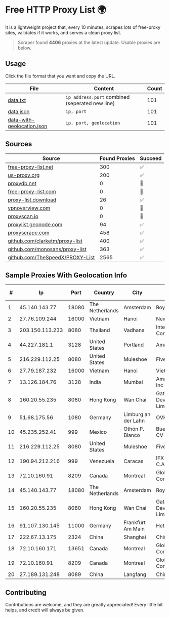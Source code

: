 
# Free HTTP Proxy List 🌍

It is a lightweight project that, every 10 minutes, scrapes lots of free-proxy sites, validates if it works, and serves a clean proxy list.


> Scraper found **4406** proxies at the latest update. Usable proxies are below.

## Usage

Click the file format that you want and copy the URL.


|File|Content|Count|
|----|-------|-----|
|[data.txt](https://raw.githubusercontent.com/themiralay/Proxy-List-World/master/data.txt)|`ip_address:port` combined (seperated new line)|101|
|[data.json](https://raw.githubusercontent.com/themiralay/Proxy-List-World/master/data.json)|`ip, port`|101|
|[data-with-geolocation.json](https://raw.githubusercontent.com/themiralay/Proxy-List-World/master/data-with-geolocation.json)|`ip, port, geolocation`|101|

## Sources

|Source|Found Proxies|Succeed|
|------|-------------|-------|
|[free-proxy-list.net](https://free-proxy-list.net)|300|✅|
|[us-proxy.org](https://www.us-proxy.org)|200|✅|
|[proxydb.net](http://proxydb.net)|0|🚫|
|[free-proxy-list.com](https://free-proxy-list.com/?page=&port=&type%5B%5D=http&type%5B%5D=https&up_time=0&search=Search)|0|🚫|
|[proxy-list.download](https://www.proxy-list.download/HTTP)|26|✅|
|[vpnoverview.com](https://vpnoverview.com/privacy/anonymous-browsing/free-proxy-servers)|0|🚫|
|[proxyscan.io](https://www.proxyscan.io)|0|🚫|
|[proxylist.geonode.com](https://proxylist.geonode.com/api/proxy-list?limit=300&page=1&sort_by=lastChecked&sort_type=desc&protocols=http,https)|94|✅|
|[proxyscrape.com](https://api.proxyscrape.com/v2/?request=displayproxies&protocol=http&timeout=10000&country=all&ssl=all&anonymity=all)|458|✅|
|[github.com/clarketm/proxy-list](https://raw.githubusercontent.com/clarketm/proxy-list/master/proxy-list-raw.txt)|400|✅|
|[github.com/monosans/proxy-list](https://raw.githubusercontent.com/monosans/proxy-list/main/proxies/http.txt)|363|✅|
|[github.com/TheSpeedX/PROXY-List](https://raw.githubusercontent.com/TheSpeedX/PROXY-List/master/http.txt)|2565|✅|


## Sample Proxies With Geolocation Info

|#|Ip|Port|Country|City|Internet Service Provider|
|-|--|----|-------|----|-------------------------|
|1|45.140.143.77|18080|The Netherlands|Amsterdam|RoyaleHosting BV|
|2|27.76.109.244|16000|Vietnam|Hanoi|Newass2011xDSLHCMC|
|3|203.150.113.233|8080|Thailand|Vadhana|Internet Thailand Company Ltd.|
|4|44.227.181.1|3128|United States|Portland|Amazon.com, Inc.|
|5|216.229.112.25|8080|United States|Muleshoe|Five Area Systems, LLC|
|6|27.79.187.232|16000|Vietnam|Hanoi|Viettel Corporation|
|7|13.126.184.76|3128|India|Mumbai|Amazon Technologies Inc|
|8|160.20.55.235|8080|Hong Kong|Wan Chai|Gateway Technology Development Company Limited|
|9|51.68.175.56|1080|Germany|Limburg an der Lahn|OVH SAS|
|10|45.235.252.41|999|Mexico|Othón P. Blanco|Buenas Noticias SA De CV|
|11|216.229.112.25|8080|United States|Muleshoe|Five Area Systems, LLC|
|12|190.94.212.216|999|Venezuela|Caracas|IFX Networks Venezuela C.A.|
|13|72.10.160.91|8209|Canada|Montreal|GloboTech Communications|
|14|45.140.143.77|18080|The Netherlands|Amsterdam|RoyaleHosting BV|
|15|160.20.55.235|8080|Hong Kong|Wan Chai|Gateway Technology Development Company Limited|
|16|91.107.130.145|11000|Germany|Frankfurt Am Main|Hetzner Online AG|
|17|222.67.13.175|2324|China|Shanghai|China Telecom (Group)|
|18|72.10.160.171|13651|Canada|Montreal|GloboTech Communications|
|19|72.10.160.91|8209|Canada|Montreal|GloboTech Communications|
|20|27.189.131.248|8089|China|Langfang|Chinanet|



## Contributing

Contributions are welcome, and they are greatly appreciated! Every
little bit helps, and credit will always be given.

